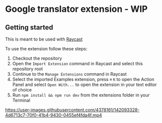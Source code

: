 
# Google translator extension - WIP

## Getting started
This is meant to be used with [Raycast](https://www.raycast.com/)

To use the extension follow these steps:
1. Checkout the repository
2. Open the `Import Extension` command in Raycast and select this repository root
3. Continue to the `Manage Extensions` command in Raycast
4. Select the imported Examples extension, press `⌘` `K` to open the Action Panel and select `Open With...` to open the extension in your text editor of choice
5. Run `npm install && npm run dev` from the extensions folder in your Terminal

https://user-images.githubusercontent.com/4378161/142093328-4d6713c7-70f0-41b4-9430-0455ef4fda4f.mp4
